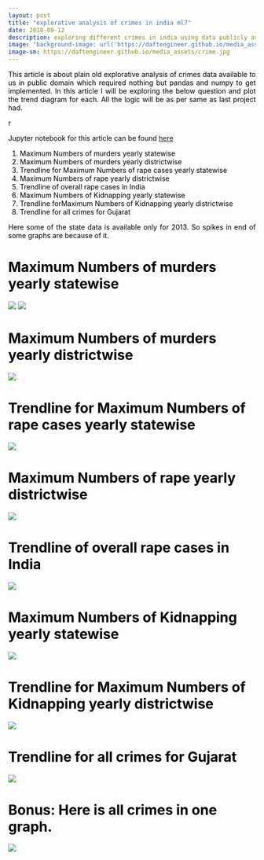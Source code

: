 ```yaml
---
layout: post
title: "explorative analysis of crimes in india ml7"
date: 2018-09-12
description: exploring different crimes in india using data publicly available about it.
image: "background-image: url('https://daftengineer.github.io/media_assets/crime.jpg');"
image-sm: https://daftengineer.github.io/media_assets/crime.jpg
---
```


<div style="color:black;"><p></p>
 <p style="text-align:justify;">This article is about plain old explorative analysis of crimes data available to us in public domain which required nothing but pandas and numpy to get implemented. In this article I will be exploring the below question and plot the trend diagram for each. All the logic will be as per same as last project had.</p>r
 <p style="text-align:justify;">Jupyter notebook for this article can be found <a href="https://github.com/daftengineer/MachineLearningProjects/blob/master/Crimes_in_india.ipynb">here</a></p>
 <ol>
  <li>Maximum Numbers of murders yearly statewise</li>
  <li>Maximum Numbers of murders yearly districtwise</li>
  <li>Trendline for Maximum Numbers of rape cases yearly statewise</li>
  <li>Maximum Numbers of rape yearly districtwise</li>
  <li>Trendline of overall rape cases in India</li>
  <li>Maximum Numbers of Kidnapping yearly statewise</li>
  <li>Trendline forMaximum Numbers of Kidnapping yearly districtwise</li>
  <li>Trendline for all crimes for Gujarat</li>
 </ol>
 <p style="text-align:justify;">Here some of the state data is available only for 2013. So spikes in end of some graphs are because of it. </p>
 <h1>Maximum Numbers of murders yearly statewise</h1>
 <img src="https://daftengineer.github.io/media_assets/ml7p1.jpg" />
 <img src="https://daftengineer.github.io/media_assets/ml7p2.jpg" />
  <h1>Maximum Numbers of murders yearly districtwise</h1>
<img src="https://daftengineer.github.io/media_assets/ml7p3.jpg" />
  <h1>Trendline for Maximum Numbers of rape cases yearly statewise</h1>
 <img src="https://daftengineer.github.io/media_assets/ml7p4.jpg" />
  <h1>Maximum Numbers of rape yearly districtwise</h1>
 <img src="https://daftengineer.github.io/media_assets/ml7p6.jpg" />
  <h1>Trendline of overall rape cases in India</h1>
 <img src="https://daftengineer.github.io/media_assets/ml7p5.jpg" />
  <h1>Maximum Numbers of Kidnapping yearly statewise</h1>
<img src="https://daftengineer.github.io/media_assets/ml7p7.jpg" />
  <h1>Trendline for Maximum Numbers of Kidnapping yearly districtwise</h1>
<img src="https://daftengineer.github.io/media_assets/ml7p8.jpg" />
  <h1>Trendline for all crimes for Gujarat</h1>
<img src="https://daftengineer.github.io/media_assets/ml7p9.jpg" />
 <h1>Bonus: Here is all crimes in one graph.</h1>
<img src="https://daftengineer.github.io/media_assets/ml7p10.jpg" />
 <p style="text-align:justify;"></p>
 <p style="text-align:justify;"></p>
 <p style="text-align:justify;"></p>
 <p style="text-align:justify;"></p>


 </div>

